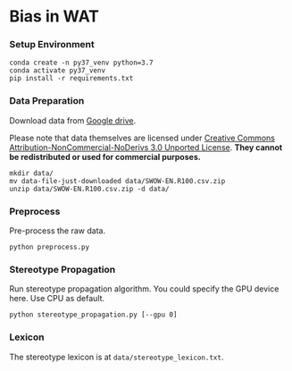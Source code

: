 # Bias in WAT

### Setup Environment
```shell script
conda create -n py37_venv python=3.7
conda activate py37_venv
pip install -r requirements.txt
```

### Data Preparation
Download data from [Google drive](https://drive.google.com/file/d/1MGO3xMdDUIVKrjOAsT7j8_l1EIOW6yCA/view?usp=sharing). 

Please note that data themselves are licensed under 
[Creative Commons Attribution-NonCommercial-NoDerivs 3.0 Unported License](
http://creativecommons.org/licenses/by-nc-nd/3.0/deed.en_US).
**They cannot be redistributed or used for commercial purposes.**
```shell script
mkdir data/
mv data-file-just-downloaded data/SWOW-EN.R100.csv.zip
unzip data/SWOW-EN.R100.csv.zip -d data/
```

### Preprocess
Pre-process the raw data.
```shell script
python preprocess.py
```

### Stereotype Propagation
Run stereotype propagation algorithm. 
You could specify the GPU device here.
Use CPU as default.
```shell script
python stereotype_propagation.py [--gpu 0]
```

### Lexicon
The stereotype lexicon is at ```data/stereotype_lexicon.txt```.
